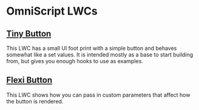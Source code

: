 # OmniScript LWCs



## [Tiny Button](OmniScriptLWCs/TinyButton.md)

This LWC has a small UI foot print with a simple button and behaves somewhat like a set values.  It is intended mostly as a base to start building from, but gives you enough hooks to use as examples.

## [Flexi Button](OmniScriptLWCs/FlexiButton.md)

This LWC shows how you can pass in custom parameters that affect how the button is rendered.

